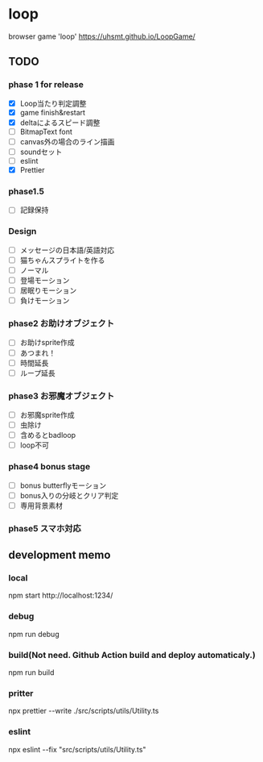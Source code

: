 # loop
browser game 'loop'
https://uhsmt.github.io/LoopGame/


## TODO
### phase 1 for release
- [x] Loop当たり判定調整
- [x] game finish&restart
- [x] deltaによるスピード調整
- [ ] BitmapText font
- [ ] canvas外の場合のライン描画
- [ ] soundセット
- [ ] eslint
- [x] Prettier

### phase1.5
- [ ] 記録保持 

### Design
- [ ] メッセージの日本語/英語対応
- [ ] 猫ちゃんスプライトを作る
 - [ ] ノーマル
 - [ ] 登場モーション
 - [ ] 居眠りモーション
 - [ ] 負けモーション

### phase2 お助けオブジェクト
- [ ] お助けsprite作成
- [ ] あつまれ！
- [ ] 時間延長
- [ ] ループ延長

### phase3 お邪魔オブジェクト
- [ ] お邪魔sprite作成
- [ ] 虫除け
- [ ] 含めるとbadloop
- [ ] loop不可

### phase4 bonus stage
 - [ ] bonus butterflyモーション
 - [ ] bonus入りの分岐とクリア判定
 - [ ] 専用背景素材

### phase5 スマホ対応

## development memo

### local
npm start
http://localhost:1234/

### debug
npm run debug

### build(Not need. Github Action build and deploy automaticaly.)
npm run build

### pritter
npx prettier --write ./src/scripts/utils/Utility.ts

### eslint 
npx eslint --fix "src/scripts/utils/Utility.ts"